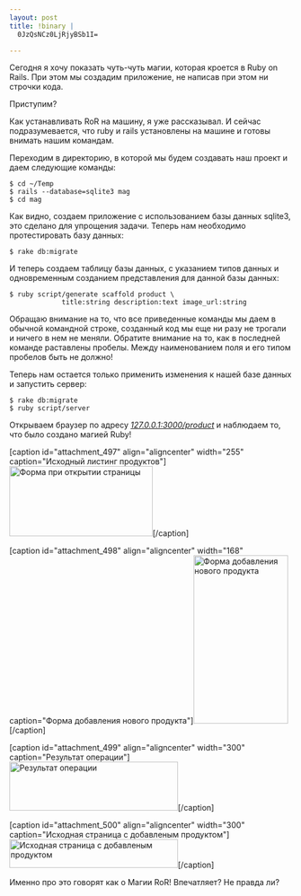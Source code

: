 ```yaml
--- 
layout: post
title: !binary |
  0JzQsNCz0LjRjyBSb1I=

---
```

Сегодня я хочу показать чуть-чуть магии, которая кроется в Ruby on Rails. При этом мы создадим приложение, не написав при этом ни строчки кода.

Приступим?

Как устанавливать RoR на машину, я уже рассказывал. И сейчас подразумевается, что ruby и rails установлены на машине и готовы внимать нашим командам.
<!--more-->
Переходим в директорию, в которой мы будем создавать наш проект и даем следующие команды:
<pre><code>$ cd ~/Temp
$ rails --database=sqlite3 mag
$ cd mag</code></pre>

Как видно, создаем приложение с использованием базы данных sqlite3, это сделано для упрощения задачи. Теперь нам необходимо протестировать базу данных:
<pre><code>$ rake db:migrate</code></pre>

И теперь создаем таблицу базы данных, с указанием типов данных и одновременным созданием представления для данной базы данных:
<pre><code>$ ruby script/generate scaffold product \
             title:string description:text image_url:string</code></pre>

Обращаю внимание на то, что все приведенные команды мы даем в обычной командной строке, созданный код мы еще ни разу не трогали и ничего в нем не меняли. Обратите внимание на то, как в последней команде раставлены пробелы. Между наименованием поля и его типом пробелов быть не должно!

Теперь нам остается только применить изменения к нашей базе данных и запустить сервер:
<pre><code>$ rake db:migrate
$ ruby script/server</code></pre>

Открываем браузер по адресу <a href="http://127.0.0.1:3000/product"><em>127.0.0.1:3000/product</em></a> и наблюдаем то, что было создано магией Ruby!
<p style="text-align: center;">

[caption id="attachment_497" align="aligncenter" width="255" caption="Исходный листинг продуктов"]<a href="http://static.juev.ru/2009/08/2009-08-01-081041_1280x1024_scrot.png"><img class="size-full wp-image-497 " title="Исходный листинг продуктов" src="http://static.juev.ru/2009/08/2009-08-01-081041_1280x1024_scrot.png" alt="Форма при открытии страницы" width="255" height="125" /></a>[/caption]

[caption id="attachment_498" align="aligncenter" width="168" caption="Форма добавления нового продукта"]<a href="http://static.juev.ru/2009/08/2009-08-01-081137_1280x1024_scrot.png"><img class="size-medium wp-image-498" title="Форма добавления нового продукта" src="http://static.juev.ru/2009/08/2009-08-01-081137_1280x1024_scrot-168x300.png" alt="Форма добавления нового продукта" width="168" height="300" /></a>[/caption]

[caption id="attachment_499" align="aligncenter" width="300" caption="Результат операции"]<a href="http://static.juev.ru/2009/08/2009-08-01-081132_1280x1024_scrot.png"><img class="size-medium wp-image-499" title="Результат операции" src="http://static.juev.ru/2009/08/2009-08-01-081132_1280x1024_scrot-300x87.png" alt="Результат операции" width="300" height="87" /></a>[/caption]

[caption id="attachment_500" align="aligncenter" width="300" caption="Исходная страница с добавленым продуктом"]<a href="http://static.juev.ru/2009/08/2009-08-01-081144_1280x1024_scrot.png"><img class="size-medium wp-image-500" title="Исходная страница с добавленым продуктом" src="http://static.juev.ru/2009/08/2009-08-01-081144_1280x1024_scrot-300x51.png" alt="Исходная страница с добавленым продуктом" width="300" height="51" /></a>[/caption]

Именно про это говорят как о Магии RoR! Впечатляет? Не правда ли?</p>
